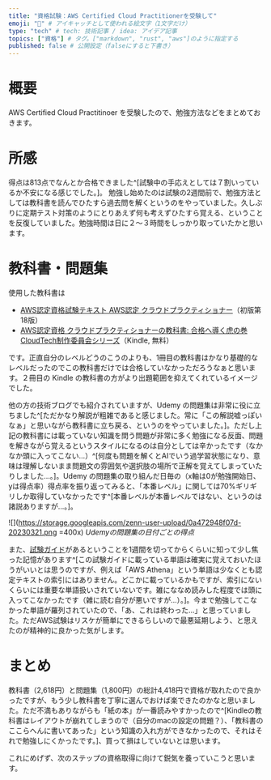 ```yaml
---
title: "資格試験：AWS Certified Cloud Practitionerを受験して"
emoji: "📝" # アイキャッチとして使われる絵文字（1文字だけ）
type: "tech" # tech: 技術記事 / idea: アイデア記事
topics: ["資格"] # タグ。["markdown", "rust", "aws"]のように指定する
published: false # 公開設定（falseにすると下書き）
---
```

# 概要

AWS Certified Cloud Practitinoer を受験したので、勉強方法などをまとめておきます。

# 所感

得点は813点でなんとか合格できました^[試験中の手応えとしては７割いっているか不安になる感じでした。]。 勉強し始めたのは試験の2週間前で、勉強方法としては教科書を読んでひたすら過去問を解くというのをやっていました。久しぶりに定期テスト対策のようにとりあえず何も考えずひたすら覚える、ということを反復していました。勉強時間は日に２〜３時間をしっかり取っていたかと思います。


# 教科書・問題集

使用した教科書は

- [AWS認定資格試験テキスト AWS認定 クラウドプラクティショナー](https://www.amazon.co.jp/AWS%E8%AA%8D%E5%AE%9A%E8%B3%87%E6%A0%BC%E8%A9%A6%E9%A8%93%E3%83%86%E3%82%AD%E3%82%B9%E3%83%88-AWS%E8%AA%8D%E5%AE%9A-%E3%82%AF%E3%83%A9%E3%82%A6%E3%83%89%E3%83%97%E3%83%A9%E3%82%AF%E3%83%86%E3%82%A3%E3%82%B7%E3%83%A7%E3%83%8A%E3%83%BC-%E5%B1%B1%E4%B8%8B-%E5%85%89%E6%B4%8B/dp/4797397403)（初版第18版）
- [AWS認定資格 クラウドプラクティショナーの教科書: 合格へ導く虎の巻 CloudTech制作委員会シリーズ](https://www.amazon.co.jp/AWS%E8%AA%8D%E5%AE%9A%E8%B3%87%E6%A0%BC-%E3%82%AF%E3%83%A9%E3%82%A6%E3%83%89%E3%83%97%E3%83%A9%E3%82%AF%E3%83%86%E3%82%A3%E3%82%B7%E3%83%A7%E3%83%8A%E3%83%BC%E3%81%AE%E6%95%99%E7%A7%91%E6%9B%B8-%E5%90%88%E6%A0%BC%E3%81%B8%E5%B0%8E%E3%81%8F%E8%99%8E%E3%81%AE%E5%B7%BB-CloudTech%E5%88%B6%E4%BD%9C%E5%A7%94%E5%93%A1%E4%BC%9A%E3%82%B7%E3%83%AA%E3%83%BC%E3%82%BA-CloudTech%E3%82%AF%E3%83%A9%E3%82%A6%E3%83%89%E3%83%97%E3%83%A9%E3%82%AF%E3%83%86%E3%82%A3%E3%82%B7%E3%83%A7%E3%83%8A%E3%83%BC%E6%9B%B8%E7%B1%8D%E4%BD%9C%E6%88%90%E5%A7%94%E5%93%A1%E4%BC%9A-ebook/dp/B0B1HXPSH8)（Kindle, 無料）

です。正直自分のレベルどうのこうのよりも、1冊目の教科書はかなり基礎的なレベルだったのでこの教科書だけでは合格していなかっただろうなぁと思います。２冊目の Kindle の教科書の方がより出題範囲を抑えてくれているイメージでした。

他の方の技術ブログでも紹介されていますが、Udemy の問題集は非常に役に立ちました^[ただかなり解説が粗雑であると感じました。常に「この解説嘘っぽいなぁ」と思いながら教科書に立ち戻る、というのをやっていました。]。ただし上記の教科書には載っていない知識を問う問題が非常に多く勉強になる反面、問題を解きながら覚えるというスタイルになるのは自分としては辛かったです（なかなか頭に入ってこない...）^[何度も問題を解くとAIでいう過学習状態になり、意味は理解しないまま問題文の雰囲気や選択肢の場所で正解を覚えてしまっていたりしました...。]。Udemy の問題集の取り組んだ日毎の（x軸は0が勉強開始日、yは得点率）得点率を振り返ってみると、「本番レベル」に関しては70%ギリギリしか取得していなかったです^[本番レベルが本番レベルではない、というのは諸説ありますが...。]。

![](https://storage.googleapis.com/zenn-user-upload/0a472948f07d-20230321.png =400x)
*Udemyの問題集の日付ごとの得点*

また、[試験ガイド](https://d1.awsstatic.com/ja_JP/training-and-certification/docs-cloud-practitioner/AWS-Certified-Cloud-Practitioner_Exam-Guide.pdf)があるということを1週間を切ってからくらいに知って少し焦った記憶があります^[この試験ガイドに載っている単語は確実に覚えておいたほうがいいとは思うのですが、例えば「AWS Athena」という単語は少なくとも認定テキストの索引にはありません。どこかに載っているかもですが、索引にないくらいには重要な単語扱いされていないです。雑にななめ読みした程度では頭に入ってこなかったです（雑に読む自分が悪いですが...）。]。今まで勉強してこなかった単語が羅列されていたので、「あ、これは終わった...」と思っていました。ただAWS試験はリスケが簡単にできるらしいので最悪延期しよう、と思えたのが精神的に良かった気がします。

# まとめ

教科書（2,618円）と問題集（1,800円）の総計4,418円で資格が取れたので良かったですが、もう少し教科書を丁寧に選んでおけば楽できたのかなと思いました。ただ不満もありながらも「紙の本」が一番読みやすかったので^[Kindleの教科書はレイアウトが崩れてしまうので（自分のmacの設定の問題？）、「教科書のここらへんに書いてあった」という知識の入れ方ができなかったので、それはそれで勉強しにくかったです。]、買って損はしていないとは思います。

これにめげず、次のステップの資格取得に向けて鋭気を養っていこうと思います。
